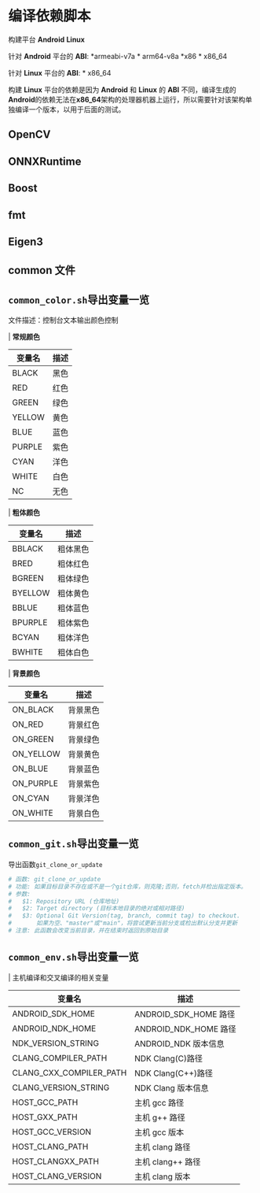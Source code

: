 # 编译依赖脚本

构建平台 **Android** **Linux**

针对 **Android** 平台的 **ABI**:
    *armeabi-v7a
    * arm64-v8a
    *x86
    * x86_64

针对 **Linux** 平台的 **ABI**:
    * x86_64

构建 **Linux** 平台的依赖是因为 **Android** 和 **Linux** 的 **ABI** 不同，编译生成的**Android**的依赖无法在**x86_64**架构的处理器机器上运行，所以需要针对该架构单独编译一个版本，以用于后面的测试。

## OpenCV

## ONNXRuntime

## Boost

## fmt

## Eigen3

## **common** 文件

## `common_color.sh`**导出变量**一览

文件描述：控制台文本输出颜色控制

| **常规颜色**

| 变量名   | 描述 |
| ------- | --- |
| BLACK   | 黑色 |
| RED     | 红色 |
| GREEN   | 绿色 |
| YELLOW  | 黄色 |
| BLUE    | 蓝色 |
| PURPLE  | 紫色 |
| CYAN    | 洋色 |
| WHITE   | 白色 |
| NC      | 无色 |

| **粗体颜色**

| 变量名    | 描述    |
| -------- | ------ |
| BBLACK   | 粗体黑色 |
| BRED     | 粗体红色 |
| BGREEN   | 粗体绿色 |
| BYELLOW  | 粗体黄色 |
| BBLUE    | 粗体蓝色 |
| BPURPLE  | 粗体紫色 |
| BCYAN    | 粗体洋色 |
| BWHITE   | 粗体白色 |

| **背景颜色**

| 变量名      | 描述    |
| ---------- | ------ |
| ON_BLACK   | 背景黑色 |
| ON_RED     | 背景红色 |
| ON_GREEN   | 背景绿色 |
| ON_YELLOW  | 背景黄色 |
| ON_BLUE    | 背景蓝色 |
| ON_PURPLE  | 背景紫色 |
| ON_CYAN    | 背景洋色 |
| ON_WHITE   | 背景白色 |

## `common_git.sh`**导出变量**一览

导出函数`git_clone_or_update`

```bash
# 函数: git_clone_or_update
# 功能: 如果目标目录不存在或不是一个git仓库，则克隆;否则，fetch并检出指定版本。
# 参数: 
#   $1: Repository URL (仓库地址)
#   $2: Target directory (目标本地目录的绝对或相对路径)
#   $3: Optional Git Version(tag, branch, commit tag) to checkout.
#       如果为空、"master"或"main"，将尝试更新当前分支或检出默认分支并更新
# 注意: 此函数会改变当前目录，并在结束时返回到原始目录
```

## `common_env.sh`**导出变量**一览

| 主机编译和交叉编译的相关变量

| 变量名                   | 描述                  |
| ----------------------- | -------------------- |
| ANDROID_SDK_HOME        | ANDROID_SDK_HOME 路径 |
| ANDROID_NDK_HOME        | ANDROID_NDK_HOME 路径 |
| NDK_VERSION_STRING      | ANDROID_NDK 版本信息   |
| CLANG_COMPILER_PATH     | NDK Clang(C)路径      |
| CLANG_CXX_COMPILER_PATH | NDK Clang(C++)路径    |
| CLANG_VERSION_STRING    | NDK Clang 版本信息     |
| HOST_GCC_PATH           | 主机 gcc 路径          |
| HOST_GXX_PATH           | 主机 g++ 路径          |
| HOST_GCC_VERSION        | 主机 gcc 版本          |
| HOST_CLANG_PATH         | 主机 clang 路径        |
| HOST_CLANGXX_PATH       | 主机 clang++ 路径      |
| HOST_CLANG_VERSION      | 主机 clang 版本        |
